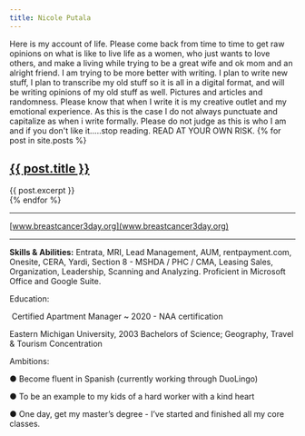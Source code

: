 ```yaml
---
title: Nicole Putala
---
```

Here is my account of life. Please come back from time to time to get raw opinions on what is like to live life as a women, who just wants to love others, and make a living while trying to be a great wife and ok mom and an alright friend.
I am trying to be more better with writing.  I plan to write new stuff, I plan to transcribe my old stuff so it is all in a digital format, and will be writing opinions of my old stuff as well.  Pictures and articles and randomness.  Please know that when I write it is my creative outlet and my emotional experience.  As this is the case I do not always punctuate and capitalize as when i write formally.  Please do not judge as this is who I am and if you don't like it.....stop reading.  READ AT YOUR OWN RISK.
{% for post in site.posts %}
<article>
    <h2><a href="{{ post.url }}">{{ post.title }}</a></h2>
    {{ post.excerpt }}
</article>
{% endfor %}

<hr>

[www.breastcancer3day.org](www.breastcancer3day.org)

<hr>

**Skills & Abilities:** Entrata, MRI, Lead Management, AUM, rentpayment.com, Onesite, CERA, Yardi, Section 8 - MSHDA / PHC / CMA, Leasing Sales, Organization, Leadership, Scanning and Analyzing. Proficient in Microsoft Office and Google Suite.

Education:

​ Certified Apartment Manager ~ 2020 - NAA certification

Eastern Michigan University, 2003 Bachelors of Science; Geography, Travel & Tourism Concentration

Ambitions:

●    Become fluent in Spanish (currently working through DuoLingo)

●    To be an example to my kids of a hard worker with a kind heart

●    One day, get my master’s degree - I’ve started and finished all my core classes.
<!--stackedit_data:
eyJoaXN0b3J5IjpbLTU0MTc5NjM1LDM1ODMxMDY3OCwtMTEwNT
IyMDE5Nyw3MDk2MjgwOSwyMTE2NDkwNzMwXX0=
-->